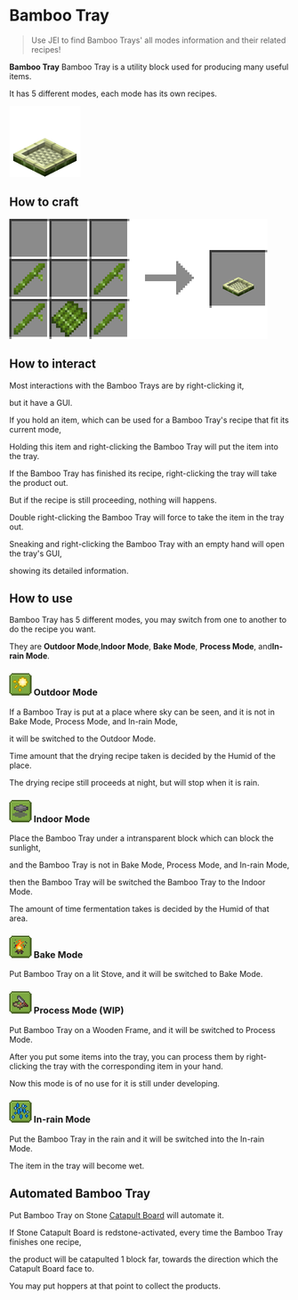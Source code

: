 # Bamboo Tray

> Use JEI to find Bamboo Trays' all modes information and their related recipes!

**Bamboo Tray**
Bamboo Tray is a utility block used for producing many useful items.

It has 5 different modes, each mode has its own recipes.

![Bamboo Tray](../.gitbook/assets/bamboo_tray.png)

## How to craft

![Bamboo * 4 + Bamboo Planks * 1 → Bamboo Tray * 1](../.gitbook/assets/bamboo_tray_recipe.png)

## How to interact

Most interactions with the Bamboo Trays are by right-clicking it,

but it have a GUI.

If you hold an item, which can be used for a Bamboo Tray's recipe that fit its current mode,

Holding this item and right-clicking the Bamboo Tray will put the item into the tray.

If the Bamboo Tray has finished its recipe, right-clicking the tray will take the product out.

But if the recipe is still proceeding, nothing will happens.

Double right-clicking the Bamboo Tray will force to take the item in the tray out.

Sneaking and right-clicking the Bamboo Tray with an empty hand will open the tray's GUI,

showing its detailed information.

## How to use

Bamboo Tray has 5 different modes, you may switch from one to another to do the recipe you want.

They are **Outdoor Mode**,**Indoor Mode**, **Bake Mode**, **Process Mode**, and**In-rain Mode**.

### ![](../.gitbook/assets/outdoor_mode.png) Outdoor Mode

If a Bamboo Tray is put at a place where sky can be seen, and it is not in Bake Mode, Process Mode, and In-rain Mode,

it will be switched to the Outdoor Mode.

Time amount that the drying recipe taken is decided by the Humid of the place.

The drying recipe still proceeds at night, but will stop when it is rain.

### ![](../.gitbook/assets/indoor_mode.png) Indoor Mode

Place the Bamboo Tray under a intransparent block which can block the sunlight, 

and the Bamboo Tray is not in Bake Mode, Process Mode, and In-rain Mode,

then the Bamboo Tray will be switched the Bamboo Tray to the Indoor Mode.

The amount of time fermentation takes is decided by the Humid of that area.

### ![](../.gitbook/assets/bake_mode.png) Bake Mode

Put Bamboo Tray on a lit Stove, and it will be switched to Bake Mode.

### ![](../.gitbook/assets/process_mode.png) Process Mode (WIP)

Put Bamboo Tray on a Wooden Frame, and it will be switched to Process Mode.

After you put some items into the tray, you can process them by right-clicking the tray with the corresponding item in your hand.

Now this mode is of no use for it is still under developing.
### ![](../.gitbook/assets/in-rain_mode.png) In-rain Mode

Put the Bamboo Tray in the rain and it will be switched into the In-rain Mode.

The item in the tray will become wet.

## Automated Bamboo Tray

Put Bamboo Tray on Stone [Catapult Board](catapult-board.md) will automate it.

If Stone Catapult Board is redstone-activated, every time the Bamboo Tray finishes one recipe,

the product will be catapulted 1 block far, towards the direction which the Catapult Board face to.

You may put hoppers at that point to collect the products.
